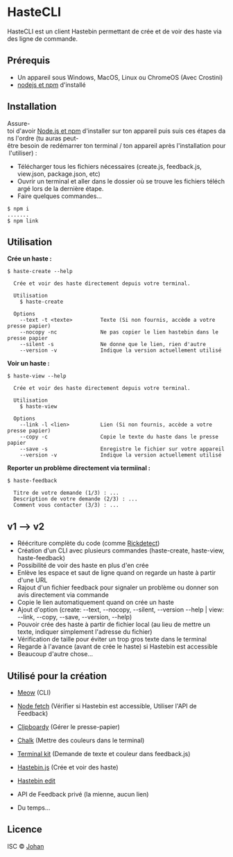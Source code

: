 # HasteCLI

HasteCLI est un client Hastebin permettant de crée et de voir des haste via des ligne de commande.

## Prérequis

* Un appareil sous Windows, MacOS, Linux ou ChromeOS (Avec Crostini)
* [nodejs et npm](https://nodejs.org) d'installé


## Installation

Assure-toi d'avoir [Node.js et npm](https://nodejs.org) d'installer sur ton appareil puis suis ces étapes dans l'ordre (tu auras peut-être besoin de redémarrer ton terminal / ton appareil après l'installation pour l'utiliser) :

* Télécharger tous les fichiers nécessaires (create.js, feedback.js, view.json, package.json, etc)
* Ouvrir un terminal et aller dans le dossier où se trouve les fichiers téléchargé lors de la dernière étape.
* Faire quelques commandes...
```
$ npm i
.......
$ npm link
```


## Utilisation

**Crée un haste :**
```
$ haste-create --help

  Crée et voir des haste directement depuis votre terminal.

  Utilisation
    $ haste-create

  Options
    --text -t <texte>         Texte (Si non fournis, accède a votre presse papier)
    --nocopy -nc              Ne pas copier le lien hastebin dans le presse papier
    --silent -s               Ne donne que le lien, rien d'autre
    --version -v              Indique la version actuellement utilisé
```

**Voir un haste :**
```
$ haste-view --help

  Crée et voir des haste directement depuis votre terminal.

  Utilisation
    $ haste-view

  Options
    --link -l <lien>          Lien (Si non fournis, accède a votre presse papier)
    --copy -c                 Copie le texte du haste dans le presse papier
    --save -s                 Enregistre le fichier sur votre appareil
    --version -v              Indique la version actuellement utilisé
```

**Reporter un problème directement via termiinal :**
```
$ haste-feedback

  Titre de votre demande (1/3) : ...
  Description de votre demande (2/3) : ...
  Comment vous contacter (3/3) : ...
```


## v1 --> v2

* Réécriture complète du code (comme [Rickdetect](https://github.com/johan-perso/rickdetect))
* Création d'un CLI avec plusieurs commandes (haste-create, haste-view, haste-feedback)
* Possibilité de voir des haste en plus d'en crée
* Enlève les espace et saut de ligne quand on regarde un haste à partir d'une URL
* Rajout d'un fichier feedback pour signaler un problème ou donner son avis directement via commande
* Copie le lien automatiquement quand on crée un haste
* Ajout d'option (create: --text, --nocopy, --silent, --version --help | view: --link, --copy, --save, --version, --help)
* Pouvoir crée des haste à partir de fichier local (au lieu de mettre un texte, indiquer simplement l'adresse du fichier)
* Vérification de taille pour éviter un trop gros texte dans le terminal
* Regarde à l'avance (avant de crée le haste) si Hastebin est accessible
* Beaucoup d'autre chose...

## Utilisé pour la création

* [Meow](https://www.npmjs.com/package/meow) (CLI)
* [Node fetch](https://www.npmjs.com/package/node-fetch) (Vérifier si Hastebin est accessible, Utiliser l'API de Feedback)
* [Clipboardy](https://www.npmjs.com/package/clipboardy) (Gérer le presse-papier)
* [Chalk](https://www.npmjs.com/package/chalk) (Mettre des couleurs dans le terminal)
* [Terminal kit](https://www.npmjs.com/package/terminal-kit) (Demande de texte et couleur dans feedback.js)
* [Hastebin.js](https://www.npmjs.com/package/hastebin.js) (Crée et voir des haste)

* [Hastebin edit](https://hasteb.herokuapp.com)
* API de Feedback privé (la mienne, aucun lien)
* Du temps...


## Licence

ISC © [Johan](https://johan-perso.glitch.me)